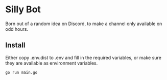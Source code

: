 # Silly Bot

Born out of a random idea on Discord, to make a channel only available on odd hours.

## Install

Either copy .env.dist to .env and fill in the required variables, or make sure they are available as environment variables.

```
go run main.go
```
